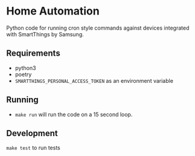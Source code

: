Home Automation
===============

Python code for running cron style commands against devices integrated with SmartThings by Samsung.


Requirements
------------
- python3
- poetry
- `SMARTTHINGS_PERSONAL_ACCESS_TOKEN` as an environment variable

Running
-------
- `make run` will run the code on a 15 second loop.


Development
-----------
`make test` to run tests
